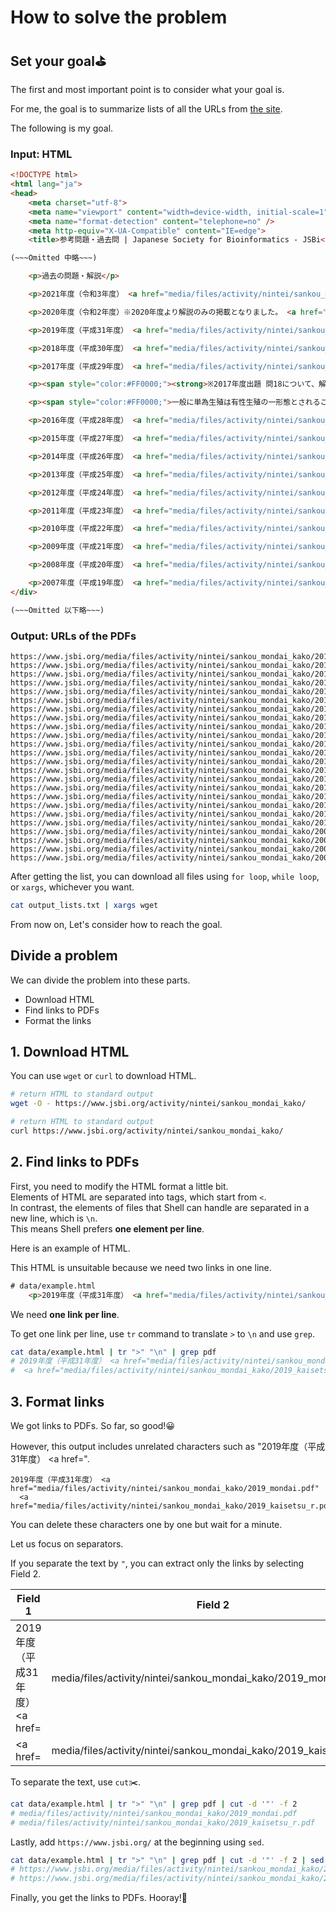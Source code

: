 # How to solve the problem

## Set your goal⛳

The first and most important point is to consider what your goal is.

For me, the goal is to summarize lists of all the URLs from [the site](https://www.jsbi.org/activity/nintei/sankou_mondai_kako/).  

The following is my goal.  

### Input: HTML

```html
<!DOCTYPE html>
<html lang="ja">
<head>
    <meta charset="utf-8">
    <meta name="viewport" content="width=device-width, initial-scale=1" />
    <meta name="format-detection" content="telephone=no" />
    <meta http-equiv="X-UA-Compatible" content="IE=edge">
    <title>参考問題・過去問 | Japanese Society for Bioinformatics - JSBi</title>

(~~~Omitted 中略~~~)

    <p>過去の問題・解説</p>

    <p>2021年度（令和3年度） <a href="media/files/activity/nintei/sankou_mondai_kako/2021%E8%A7%A3%E8%AA%AC.pdf" style="margin-right: 5px; margin-left: 5px; background-color: rgb(255, 255, 255);">解説</a></p>

    <p>2020年度（令和2年度）※2020年度より解説のみの掲載となりました。 <a href="media/files/2020%E8%A7%A3%E8%AA%AC.pdf">解説</a></p>

    <p>2019年度（平成31年度） <a href="media/files/activity/nintei/sankou_mondai_kako/2019_mondai.pdf">問題</a> <a href="media/files/activity/nintei/sankou_mondai_kako/2019_kaisetsu_r.pdf">解説</a></p>

    <p>2018年度（平成30年度） <a href="media/files/activity/nintei/sankou_mondai_kako/2018_H30_mondai.pdf">問題</a> <a href="media/files/activity/nintei/sankou_mondai_kako/2018_H30_kaisetsu.pdf">解説</a></p>

    <p>2017年度（平成29年度） <a href="media/files/activity/nintei/sankou_mondai_kako/2017_H29_mondai.pdf">問題</a> <a href="media/files/activity/nintei/sankou_mondai_kako/2017_H29_kaisetsu.pdf">解説</a></p>

    <p><span style="color:#FF0000;"><strong>※2017年度出題 問18について、解説に以下補足をいたします。</strong></span></p>

    <p><span style="color:#FF0000;">一般に単為生殖は有性生殖の一形態とされること<wbr />が多いが、子の遺伝子セットが親のものと同一になるという点で無<wbr />性生殖に含める立場もある。<wbr />その点で選択肢3は曖昧さがあったが、選択肢１は明らかに不適切<wbr />であることから、こちらを正解とする。</span><span style="font-size: 11px;">（解説文には後日追記をいたします）</span></p>

    <p>2016年度（平成28年度） <a href="media/files/activity/nintei/sankou_mondai_kako/2016_H28_mondai.pdf">問題</a> <a href="media/files/activity/nintei/sankou_mondai_kako/2016_H28_kaisetsu.pdf">解説</a></p>

    <p>2015年度（平成27年度） <a href="media/files/activity/nintei/sankou_mondai_kako/2015_H27_mondai.pdf">問題</a> <a href="media/files/activity/nintei/sankou_mondai_kako/2015_H27_kaisetsu.pdf">解説</a></p>

    <p>2014年度（平成26年度） <a href="media/files/activity/nintei/sankou_mondai_kako/2014_H26_mondai.pdf">問題</a> <a href="media/files/activity/nintei/sankou_mondai_kako/2014_H26_kaisetsu.pdf">解説</a></p>

    <p>2013年度（平成25年度） <a href="media/files/activity/nintei/sankou_mondai_kako/2013_H25_mondai.pdf">問題</a> <a href="media/files/activity/nintei/sankou_mondai_kako/2013_H25_kaisetsu.pdf">解説</a></p>

    <p>2012年度（平成24年度） <a href="media/files/activity/nintei/sankou_mondai_kako/2012_H24_mondai.pdf">問題</a> <a href="media/files/activity/nintei/sankou_mondai_kako/2012_H24_kaisetsu.pdf">解説</a></p>

    <p>2011年度（平成23年度） <a href="media/files/activity/nintei/sankou_mondai_kako/2011_H23_mondai.pdf">問題</a> <a href="media/files/activity/nintei/sankou_mondai_kako/2011_H23_kaisetsu.pdf">解説</a></p>

    <p>2010年度（平成22年度） <a href="media/files/activity/nintei/sankou_mondai_kako/2010_H22_mondai.pdf">問題</a> <a href="media/files/activity/nintei/sankou_mondai_kako/2010_H22_kaisetsu.pdf">解説</a></p>

    <p>2009年度（平成21年度） <a href="media/files/activity/nintei/sankou_mondai_kako/2009_H21_mondai_kaitou_ver2.pdf">問題</a> <a href="media/files/activity/nintei/sankou_mondai_kako/2009_H21_kaisetsu.pdf">解説</a></p>

    <p>2008年度（平成20年度） <a href="media/files/activity/nintei/sankou_mondai_kako/2008_H20_mondai_kaitou.pdf">問題と解答</a></p>

    <p>2007年度（平成19年度） <a href="media/files/activity/nintei/sankou_mondai_kako/2007_H19_mondai_kaitou.pdf">問題と解答</a></p>
</div>

(~~~Omitted 以下略~~~)
```

### Output: URLs of the PDFs

```text
https://www.jsbi.org/media/files/activity/nintei/sankou_mondai_kako/2019_mondai.pdf
https://www.jsbi.org/media/files/activity/nintei/sankou_mondai_kako/2019_kaisetsu_r.pdf
https://www.jsbi.org/media/files/activity/nintei/sankou_mondai_kako/2018_H30_mondai.pdf
https://www.jsbi.org/media/files/activity/nintei/sankou_mondai_kako/2018_H30_kaisetsu.pdf
https://www.jsbi.org/media/files/activity/nintei/sankou_mondai_kako/2017_H29_mondai.pdf
https://www.jsbi.org/media/files/activity/nintei/sankou_mondai_kako/2017_H29_kaisetsu.pdf
https://www.jsbi.org/media/files/activity/nintei/sankou_mondai_kako/2016_H28_mondai.pdf
https://www.jsbi.org/media/files/activity/nintei/sankou_mondai_kako/2016_H28_kaisetsu.pdf
https://www.jsbi.org/media/files/activity/nintei/sankou_mondai_kako/2015_H27_mondai.pdf
https://www.jsbi.org/media/files/activity/nintei/sankou_mondai_kako/2015_H27_kaisetsu.pdf
https://www.jsbi.org/media/files/activity/nintei/sankou_mondai_kako/2014_H26_mondai.pdf
https://www.jsbi.org/media/files/activity/nintei/sankou_mondai_kako/2014_H26_kaisetsu.pdf
https://www.jsbi.org/media/files/activity/nintei/sankou_mondai_kako/2013_H25_mondai.pdf
https://www.jsbi.org/media/files/activity/nintei/sankou_mondai_kako/2013_H25_kaisetsu.pdf
https://www.jsbi.org/media/files/activity/nintei/sankou_mondai_kako/2012_H24_mondai.pdf
https://www.jsbi.org/media/files/activity/nintei/sankou_mondai_kako/2012_H24_kaisetsu.pdf
https://www.jsbi.org/media/files/activity/nintei/sankou_mondai_kako/2011_H23_mondai.pdf
https://www.jsbi.org/media/files/activity/nintei/sankou_mondai_kako/2011_H23_kaisetsu.pdf
https://www.jsbi.org/media/files/activity/nintei/sankou_mondai_kako/2010_H22_mondai.pdf
https://www.jsbi.org/media/files/activity/nintei/sankou_mondai_kako/2010_H22_kaisetsu.pdf
https://www.jsbi.org/media/files/activity/nintei/sankou_mondai_kako/2009_H21_mondai_kaitou_ver2.pdf
https://www.jsbi.org/media/files/activity/nintei/sankou_mondai_kako/2009_H21_kaisetsu.pdf
https://www.jsbi.org/media/files/activity/nintei/sankou_mondai_kako/2008_H20_mondai_kaitou.pdf
https://www.jsbi.org/media/files/activity/nintei/sankou_mondai_kako/2007_H19_mondai_kaitou.pdf
```

After getting the list, you can download all files using `for loop`, `while loop`, or `xargs`, whichever you want.

```bash
cat output_lists.txt | xargs wget
```


From now on, Let's consider how to reach the goal.


## Divide a problem

We can divide the problem into these parts.

- Download HTML
- Find links to PDFs
- Format the links

## 1. Download HTML

You can use `wget` or `curl` to download HTML.

```bash
# return HTML to standard output
wget -O - https://www.jsbi.org/activity/nintei/sankou_mondai_kako/
```

```bash
# return HTML to standard output
curl https://www.jsbi.org/activity/nintei/sankou_mondai_kako/
```

## 2. Find links to PDFs

First, you need to modify the HTML format a little bit.  
Elements of HTML are separated into tags, which start from `<`.  
In contrast, the elements of files that Shell can handle are separated in a new line, which is `\n`.  
This means Shell prefers **one element per line**.

Here is an example of HTML.  

This HTML is unsuitable because we need two links in one line.  

```html
# data/example.html
    <p>2019年度（平成31年度） <a href="media/files/activity/nintei/sankou_mondai_kako/2019_mondai.pdf">問題</a> <a href="media/files/activity/nintei/sankou_mondai_kako/2019_kaisetsu_r.pdf">解説</a></p>
```

We need **one link per line**.

To get one link per line, use `tr` command to translate `>` to `\n` and use `grep`.

```bash
cat data/example.html | tr ">" "\n" | grep pdf
# 2019年度（平成31年度） <a href="media/files/activity/nintei/sankou_mondai_kako/2019_mondai.pdf"
#  <a href="media/files/activity/nintei/sankou_mondai_kako/2019_kaisetsu_r.pdf"
```

## 3. Format links

We got links to PDFs. So far, so good!😀  

However, this output includes unrelated characters such as "2019年度（平成31年度） <a href=".  

```text
2019年度（平成31年度） <a href="media/files/activity/nintei/sankou_mondai_kako/2019_mondai.pdf"
  <a href="media/files/activity/nintei/sankou_mondai_kako/2019_kaisetsu_r.pdf"
```

You can delete these characters one by one but wait for a minute.

Let us focus on separators.

If you separate the text by `"`, you can extract only the links by selecting Field 2.

| Field 1                         | Field 2                                                            | Field 3 |
| ------------------------------- | ------------------------------------------------------------------ | ------- |
| 2019年度（平成31年度） <a href= | media/files/activity/nintei/sankou_mondai_kako/2019_mondai.pdf     |         |
| <a href=                        | media/files/activity/nintei/sankou_mondai_kako/2019_kaisetsu_r.pdf |         |

To separate the text, use `cut`✂️.

```bash
cat data/example.html | tr ">" "\n" | grep pdf | cut -d '"' -f 2
# media/files/activity/nintei/sankou_mondai_kako/2019_mondai.pdf
# media/files/activity/nintei/sankou_mondai_kako/2019_kaisetsu_r.pdf
```

Lastly, add `https://www.jsbi.org/` at the beginning using `sed`.

```bash
cat data/example.html | tr ">" "\n" | grep pdf | cut -d '"' -f 2 | sed "s|^|https://www.jsbi.org/|"
# https://www.jsbi.org/media/files/activity/nintei/sankou_mondai_kako/2019_mondai.pdf
# https://www.jsbi.org/media/files/activity/nintei/sankou_mondai_kako/2019_kaisetsu_r.pdf
```

Finally, you get the links to PDFs. Hooray!🎉
